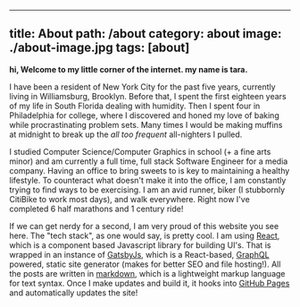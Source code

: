 ---
title: About
path: /about
category: about
image: ./about-image.jpg
tags: [about]
------

**hi, Welcome to my little corner of the internet.  my name is tara.**

I have been a resident of New York City for the past five years, currently living in Williamsburg, Brooklyn.  Before that, I spent the first eighteen years of my life in South Florida dealing with humidity.  Then I spent four in Philadelphia for college, where I discovered and honed my love of baking while procrastinating problem sets.  Many times I would be making muffins at midnight to break up the _all too frequent_ all-nighters I pulled.

I studied Computer Science/Computer Graphics in school (+ a fine arts minor) and am currently a full time, full stack Software Engineer for a media company. Having an office to bring sweets to is key to maintaining a healthy lifestyle. To counteract what doesn't make it into the office, I am constantly trying to find ways to be exercising.  I am an avid runner, biker (I stubbornly CitiBike to work most days), and walk everywhere.  Right now I've completed 6 half marathons and 1 century ride!

If we can get nerdy for a second, I am very proud of this website you see here. The "tech stack", as one would say, is pretty cool.  I am using [React](https://reactjs.org/), which is a component based Javascript library for building UI's. That is wrapped in an instance of [GatsbyJs](https://www.gatsbyjs.org/), which is a React-based, [GraphQL](https://graphql.org/) powered, static site generator (makes for better SEO and file hosting!).  All the posts are written in [markdown](https://github.com/adam-p/markdown-here/wiki/Markdown-Cheatsheet), which is a lightweight markup language for text syntax.  Once I make updates and build it, it hooks into [GitHub Pages](https://pages.github.com/) and automatically updates the site! 